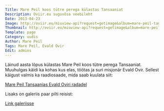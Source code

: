 ```yaml
---
Title: Mare Peil koos tütre perega külastas Tansaaniat
Description: Oviir.eu suguvõsa veebileht
Date: 2013-04-23
Image: http://oviir.eu/miuview-api?request=getimage&album=mare-peil-tansaania&item=picture5.jpg&size=600&mode=longest
Thumbnail: http://oviir.eu/miuview-api?request=getimage&album=mare-peil-tansaania&item=picture5.jpg&size=600&mode=square
Template: page
Category: uudis
Author: Mare Peil
Tags: Mare Peil, Evald Ovir
Edit: admins
---
```


Läinud aasta lõpus külastas Mare Peil koos tütre perega Tansaaniat. Muuhulgas käidi ka kohas kus elas, töötas ja suri misjonär Evald Ovir. Sellest käigust valmis ka raadiosaade, mida saab kuulata siit:

<a href="%base_url%/varasalv/mare-peil-tansaanias" title="Mare Peil Tansaanias Evald Oviri radadel">Mare Peil Tansaanias Evald Oviri radadel</a>

Lisaks on galeriis paar pilti reisist:

<a href="%base_url%/pildid/mare-peil-tansaania">Link galeriisse</a>
